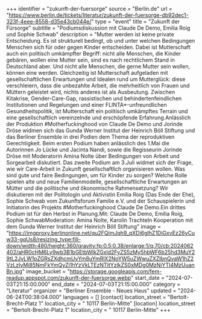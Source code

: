+++
identifier = "zukunft-der-fuersorge"
source = "Berlin.de"
url = "https://www.berlin.de/tickets/literatur/zukunft-der-fuersorge-db92dec1-323f-4eee-8558-d35e43cb044e/"
type = "event"
title = "Zukunft der Fürsorge"
subtitle = "Podiumsdiskussion mit Claude De Demo, Emilia Roig und Sophie Schwab"
description = "Mutter werden ist keine private Entscheidung. Es ist strukturell bedingt, ob und unter welchen Bedingungen Menschen sich für oder gegen Kinder entscheiden. Dabei ist Mutterschaft auch ein politisch umkämpfter Begriff: nicht alle Menschen, die Kinder gebären, wollen eine Mutter sein, sind es nach rechtlichem Stand in Deutschland aber. Und nicht alle Menschen, die gerne Mutter sein wollen, können eine werden. Gleichzeitig ist Mutterschaft aufgeladen mit gesellschaftlichen Erwartungen und Idealen rund um Mutterglück: diese verschleiern, dass die unbezahlte Arbeit, die mehrheitlich von Frauen und Müttern geleistet wird, nichts anderes ist als Ausbeutung. Zwischen Kitakrise, Gender-Care-Gap, rassistischen und behindertenfeindlichen Institutionen und Regelungen und einer FLINTA*-unfreundlichen Gesundheitspolitik, ist Mutterschaft ein politisch umkämpftes Terrain und eine gesellschaftlich vereinzelnde und erschöpfende Erfahrung.Anlässlich der Produktion #Motherfuckinghood von Claude De Demo und Jorinde Dröse widmen sich das Gunda Werner Institut der Heinrich Böll Stiftung und das Berliner Ensemble in drei Podien dem Thema der reproduktiven Gerechtigkeit. Beim ersten Podium haben anlässlich des 1.Mai die Autorinnen Jo Lücke und Jacinta Nandi, sowie die Regisseurin Jorinde Dröse mit Moderatorin Amina Nolte über Bedingungen von Arbeit und Sorgearbeit diskutiert. Das zweite Podium am 3.Juli widmet sich der Frage, wie wir Care-Arbeit in Zukunft gesellschaftlich organisieren wollen. Was sind gute und faire Bedingungen, um für Kinder zu sorgen? Welche Rolle spielen alte und neue Familienmodelle, gesellschaftliche Erwartungen an Mütter und die politische und ökonomische Rahmensetzung? Wir diskutieren mit der Politologin und Aktivistin Emilia Roig (Das Ende der Ehe), Sophie Schwab vom Zukunftsforum Familie e.V. und der Schauspielerin und Initiatorin des Projekts #Motherfuckinghood Claude De Demo.Ein drittes Podium ist für den Herbst in Planung.Mit: Claude De Demo, Emilia Roig, Sophie SchwabModeration: Amina Nolte, Karolin TrachteIn Kooperation mit dem Gunda Werner Institut der Heinrich Böll Stiftung"
image = "https://imgproxy.berlinonline.net/qu2FQimJqh9_qXDi6gIhZ1DiGxvEz26yCuw33-gqUs8/resizing_type:fill-down/width:480/height:360/gravity:fp:0.5:0.38/enlarge:1/q:70/cb:2024062402/aHR0cHM6Ly9wb3B1bGEtbWlkZGxld2FyZS5zMy5hbWF6b25hd3MuY29tL2JvLW1pZGRsZXdhcmUvYm8uYmRlX2NoYW5uZWwuZXZlbnQvaW1hZ2VzLzIyMi85NmFkYmQyZi1hYzVkLTEzNTItYzlkZS0xMDg0MzNiYTI4MzUuanBn.jpg"
image_bucket = "https://storage.googleapis.com/fem-readup.appspot.com/zukunft-der-fuersorge.webp"
start_date = "2024-07-03T21:15:00.000"
end_date = "2024-07-03T21:15:00.000"
category = "Literatur"
organizer = "Berliner Ensemble - Neues Haus"
updated = "2024-06-24T00:38:04.000"
languages = []
[contact]
location_street = "Bertolt-Brecht-Platz 1"
location_city = " 10117 Berlin-Mitte"
[location]
location_street = "Bertolt-Brecht-Platz 1"
location_city = " 10117 Berlin-Mitte"
+++